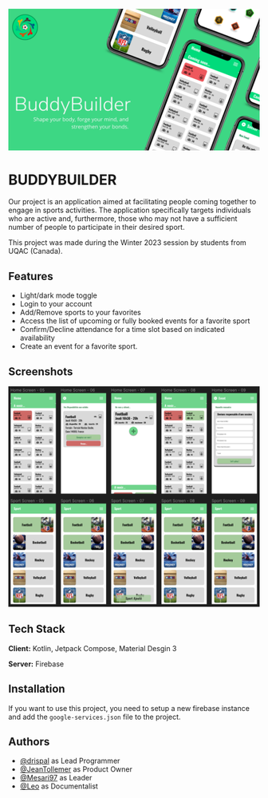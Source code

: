 ![App Screenshot](buddybuilder.png)

# BUDDYBUILDER

Our project is an application aimed at facilitating people coming together to engage in sports activities. The application specifically targets individuals who are active and, furthermore, those who may not have a sufficient number of people to participate in their desired sport.

This project was made during the Winter 2023 session by students from UQAC (Canada).


## Features

- Light/dark mode toggle
- Login to your account
- Add/Remove sports to your favorites
- Access the list of upcoming or fully booked events for a favorite sport
- Confirm/Decline attendance for a time slot based on indicated availability 
- Create an event for a favorite sport.


## Screenshots

![App Screenshot](screenshot_figma.png)


## Tech Stack

**Client:** Kotlin, Jetpack Compose, Material Desgin 3

**Server:** Firebase


## Installation

If you want to use this project, you need to setup a new firebase instance and add the ```google-services.json``` file to the project.


    
## Authors

- [@drispal](https://www.github.com/drispal) as Lead Programmer
- [@JeanTollemer](https://www.github.com/JeanTollemer) as Product Owner
- [@Mesari97](https://www.github.com/Mesari97) as Leader
- [@Leo](https://www.github.com/) as Documentalist


